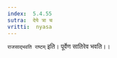 ```yaml
---
index:  5.4.55
sutra:  देये त्रा च
vritti:  nyasa
---
```


`राजसाद्भवति राष्टम्` इति। पूर्वेण सातिरेव भवति।।

